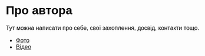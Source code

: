 <!DOCTYPE html>
<html lang="uk">
<head>
    <meta charset="UTF-8">
    <title>Головна сторінка</title>
    <style>
        body {
            background-image: url("background.jpg");
            background-size: cover;
            color: #000;
            font-family: Arial, sans-serif;
            font-size: 16px;
        }
    </style>
</head>
<body>
    <h1>Про автора</h1>
    <p>
        Тут можна написати про себе, свої захоплення, досвід, 
        контакти тощо.
    </p>
    <ul>
        <li><a href="photos.html">Фото</a></li>
        <li><a href="video.html">Відео</a></li>
    </ul>
</body>
</html>
